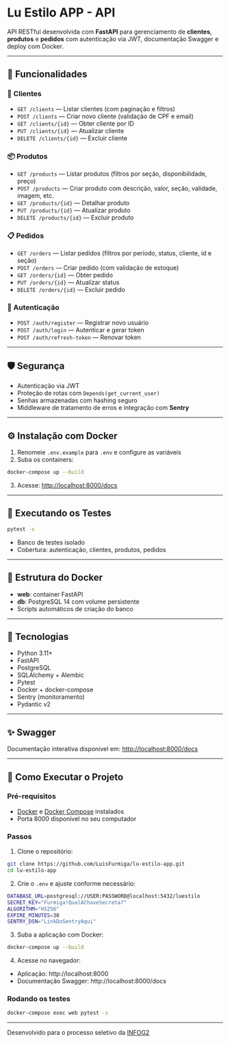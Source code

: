 # Lu Estilo APP - API

API RESTful desenvolvida com **FastAPI** para gerenciamento de **clientes**, **produtos** e **pedidos** com autenticação via JWT, documentação Swagger e deploy com Docker.

---

## 🔧 Funcionalidades

### 🧑 Clientes
- `GET /clients` — Listar clientes (com paginação e filtros)
- `POST /clients` — Criar novo cliente (validação de CPF e email)
- `GET /clients/{id}` — Obter cliente por ID
- `PUT /clients/{id}` — Atualizar cliente
- `DELETE /clients/{id}` — Excluir cliente

### 📦 Produtos
- `GET /products` — Listar produtos (filtros por seção, disponibilidade, preço)
- `POST /products` — Criar produto com descrição, valor, seção, validade, imagem, etc.
- `GET /products/{id}` — Detalhar produto
- `PUT /products/{id}` — Atualizar produto
- `DELETE /products/{id}` — Excluir produto

### 📋 Pedidos
- `GET /orders` — Listar pedidos (filtros por período, status, cliente, id e seção)
- `POST /orders` — Criar pedido (com validação de estoque)
- `GET /orders/{id}` — Obter pedido
- `PUT /orders/{id}` — Atualizar status
- `DELETE /orders/{id}` — Excluir pedido

### 🔐 Autenticação
- `POST /auth/register` — Registrar novo usuário
- `POST /auth/login` — Autenticar e gerar token
- `POST /auth/refresh-token` — Renovar token

---

## 🛡️ Segurança
- Autenticação via JWT
- Proteção de rotas com `Depends(get_current_user)`
- Senhas armazenadas com hashing seguro
- Middleware de tratamento de erros e integração com **Sentry**

---

## ⚙️ Instalação com Docker

1. Renomeie `.env.example` para `.env` e configure as variáveis
2. Suba os containers:

```bash
docker-compose up --build
```

3. Acesse: [http://localhost:8000/docs](http://localhost:8000/docs)

---

## 🧪 Executando os Testes

```bash
pytest -s
```

- Banco de testes isolado
- Cobertura: autenticação, clientes, produtos, pedidos

---

## 🐳 Estrutura do Docker

- **web**: container FastAPI
- **db**: PostgreSQL 14 com volume persistente
- Scripts automáticos de criação do banco

---

## 🧠 Tecnologias

- Python 3.11+
- FastAPI
- PostgreSQL
- SQLAlchemy + Alembic
- Pytest
- Docker + docker-compose
- Sentry (monitoramento)
- Pydantic v2

---

## ✨ Swagger

Documentação interativa disponível em:
[http://localhost:8000/docs](http://localhost:8000/docs)

---

## 🚀 Como Executar o Projeto

### Pré-requisitos

- [Docker](https://www.docker.com/) e [Docker Compose](https://docs.docker.com/compose/install/) instalados
- Porta 8000 disponível no seu computador

### Passos

1. Clone o repositório:

```bash
git clone https://github.com/LuisFurmiga/lu-estilo-app.git
cd lu-estilo-app
```

2. Crie o `.env` e ajuste conforme necessário:

```bash
DATABASE_URL=postgresql://USER:PASSWORD@localhost:5432/luestilo
SECRET_KEY="Furmiga!QualAChaveSecreta?"
ALGORITHM="HS256"
EXPIRE_MINUTES=30
SENTRY_DSN="LinkDoSentryAqui"
```

3. Suba a aplicação com Docker:

```bash
docker-compose up --build
```

4. Acesse no navegador:

- Aplicação: http://localhost:8000
- Documentação Swagger: http://localhost:8000/docs

### Rodando os testes

```bash
docker-compose exec web pytest -s
```

---

Desenvolvido para o processo seletivo da [INFOG2](http://www.infog2.com.br/)
